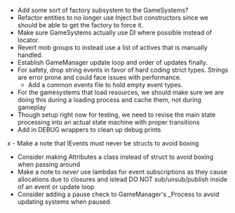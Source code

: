 - Add some sort of factory subsystem to the GameSystems?
- Refactor entities to no longer use Inject but constructors since we should be able to get the factory to force it.
- Make sure GameSystems actually use DI where possible instead of locator.
- Revert mob groups to instead use a list of actives that is manually handled.
- Establish GameManager update loop and order of updates finally.
- For safety, drop string events in favor of hard coding strict types. Strings are error prone and could face issues with performance.
    - Add a common events file to hold empty event types.
- For the gamesystems that load resources, we should make sure we are doing this during a loading process and cache them, not during gameplay
- Though setup right now for testing, we need to revise the main state processing into an actual state machine with proper transitions
- Add in DEBUG wrappers to clean up debug prints

x - Make a note that IEvents must never be structs to avoid boxing
- Consider making Attributes a class instead of struct to avoid boxing when passing around
- Make a note to *never* use lambdas for event subscriptions as they cause allocations due to closures and istead DO NOT sub/unsub/publish inside of an event or update loop
- Consider adding a pause check to GameManager's _Process to avoid updating systems when paused
